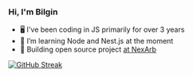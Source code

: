 ### Hi, I'm Bilgin

- 🖥️ I've been coding in JS primarily for over 3 years
- 🦀 I’m learning Node and Nest.js at the moment
- 🚀 Building open source project [at NexArb](https://github.com/NexArb/WebApp)


<p>
<a href="https://git.io/streak-stats"><img src="https://streak-stats.demolab.com?user=bbilginerdem&theme=aura-dark&border_radius=10&card_width=500&excludeDaysLabel=DAEBD700&background=45%2C2E0000C2%2C00095CCC&ring=FF0000&border=FF000044" alt="GitHub Streak" /></a>
</p>
